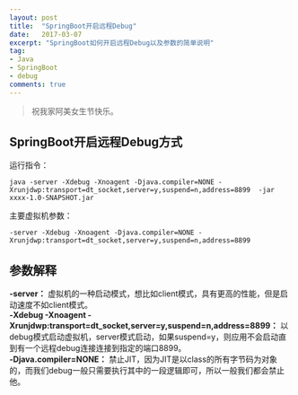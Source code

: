 ```yaml
---
layout: post
title:  "SpringBoot开启远程Debug"
date:   2017-03-07
excerpt: "SpringBoot如何开启远程Debug以及参数的简单说明"
tag:
- Java
- SpringBoot
- debug
comments: true
---
```


> 祝我家阿美女生节快乐。

## SpringBoot开启远程Debug方式

运行指令：
```
java -server -Xdebug -Xnoagent -Djava.compiler=NONE -Xrunjdwp:transport=dt_socket,server=y,suspend=n,address=8899  -jar xxxx-1.0-SNAPSHOT.jar
```
主要虚拟机参数：
```
-server -Xdebug -Xnoagent -Djava.compiler=NONE -Xrunjdwp:transport=dt_socket,server=y,suspend=n,address=8899
```

## 参数解释
**-server：** 虚拟机的一种启动模式，想比如client模式，具有更高的性能，但是启动速度不如client模式。<br/>
**-Xdebug -Xnoagent -Xrunjdwp:transport=dt_socket,server=y,suspend=n,address=8899：** 以debug模式启动虚拟机，server模式启动，如果suspend=y，则应用不会启动直到有一个远程debug连接连接到指定的端口8899。<br/>
**-Djava.compiler=NONE：** 禁止JIT，因为JIT是以class的所有字节码为对象的，而我们debug一般只需要执行其中的一段逻辑即可，所以一般我们都会禁止他。

